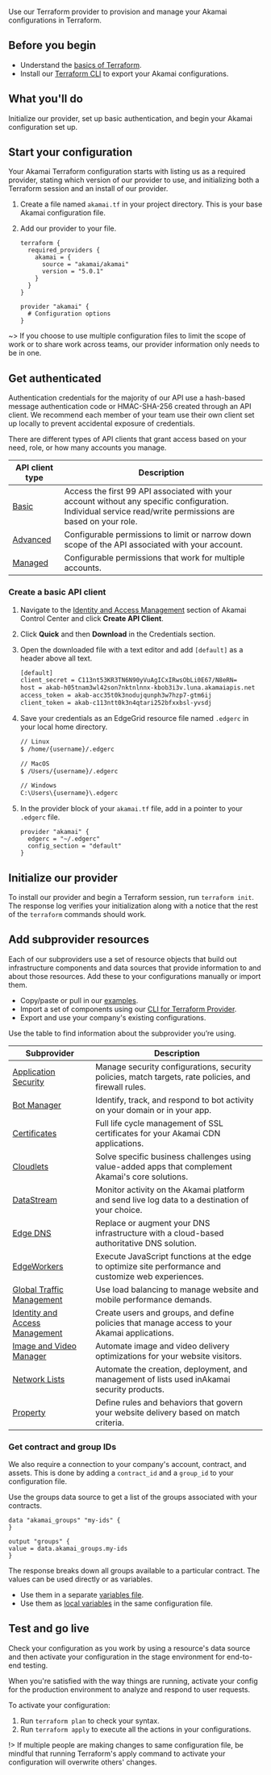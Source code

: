 Use our Terraform provider to provision and manage your Akamai configurations in Terraform.  

## Before you begin

- Understand the [basics of Terraform](https://learn.hashicorp.com/terraform?utm_source=terraform_io).
- Install our [Terraform CLI](https://github.com/akamai/cli-terraform) to export your Akamai configurations.

## What you'll do

Initialize our provider, set up basic authentication, and begin your Akamai configuration set up.

## Start your configuration

Your Akamai Terraform configuration starts with listing us as a required provider, stating which version of our provider to use, and initializing both a Terraform session and an install of our provider.  

1. Create a file named `akamai.tf` in your project directory. This is your base Akamai configuration file.
2. Add our provider to your file.

   ```
   terraform {
     required_providers {
       akamai = {
         source = "akamai/akamai"
         version = "5.0.1"
       }
     }
   }

   provider "akamai" {
     # Configuration options
   }
   ```

~> If you choose to use multiple configuration files to limit the scope of work or to share work across teams, our provider information only needs to be in one.

## Get authenticated

Authentication credentials for the majority of our API use a hash-based message authentication code or HMAC-SHA-256 created through an API client. We recommend each member of your team use their own client set up locally to prevent accidental exposure of credentials.

There are different types of API clients that grant access based on your need, role, or how many accounts you manage.

| API client type                                                                                | Description                                                                                                                                       |
| ---------------------------------------------------------------------------------------------- | ------------------------------------------------------------------------------------------------------------------------------------------------- |
| [Basic](#create-a-basic-api-client)                                                            | Access the first 99 API associated with your account without any specific configuration. Individual service read/write permissions are based on your role. |
| [Advanced](https://techdocs.akamai.com/developer/docs/create-a-client-with-custom-permissions) | Configurable permissions to limit or narrow down scope of the API associated with your account.                                                   |
| [Managed](https://techdocs.akamai.com/developer/docs/manage-many-accounts-with-one-api-client) | Configurable permissions that work for multiple accounts.                                                                                         |

### Create a basic API client

1. Navigate to the [Identity and Access Management](https://control.akamai.com/apps/identity-management/#/tabs/users/list) section of Akamai Control Center and click **Create API Client**.

2. Click **Quick** and then **Download** in the Credentials section.

3. Open the downloaded file with a text editor and add `[default]` as a header above all text.

   ```bash
   [default]
   client_secret = C113nt53KR3TN6N90yVuAgICxIRwsObLi0E67/N8eRN=
   host = akab-h05tnam3wl42son7nktnlnnx-kbob3i3v.luna.akamaiapis.net
   access_token = akab-acc35t0k3nodujqunph3w7hzp7-gtm6ij
   client_token = akab-c113ntt0k3n4qtari252bfxxbsl-yvsdj
   ```

4. Save your credentials as an EdgeGrid resource file named `.edgerc` in your local home directory.

   ```bash
   // Linux
   $ /home/{username}/.edgerc

   // MacOS
   $ /Users/{username}/.edgerc

   // Windows
   C:\Users\{username}\.edgerc
   ```

5. In the provider block of your `akamai.tf` file, add in a pointer to your `.edgerc` file.

   ```hcl
   provider "akamai" {
     edgerc = "~/.edgerc"
     config_section = "default"
   }
   ```

## Initialize our provider

To install our provider and begin a Terraform session, run `terraform init`. The response log verifies your initialization along with a notice that the rest of the `terraform` commands should work.

## Add subprovider resources

Each of our subproviders use a set of resource objects that build out infrastructure components and data sources that provide information to and about those resources. Add these to your configurations manually or import them.

- Copy/paste or pull in our [examples](https://github.com/akamai/terraform-provider-akamai/tree/master/examples).
- Import a set of components using our [CLI for Terraform Provider](https://github.com/akamai/cli-terraform).
- Export and use your company's existing configurations.

Use the table to find information about the subprovider you’re using.

|Subprovider|Description|
|---|---|
|[Application Security](https://techdocs.akamai.com/terraform/v5.0/docs/configure-appsec)|Manage security configurations, security policies, match targets, rate policies, and firewall rules.|
|[Bot Manager](https://techdocs.akamai.com/terraform/v5.0/docs/set-up-botman)|Identify, track, and respond to bot activity on your domain or in your app.|
|[Certificates](https://techdocs.akamai.com/terraform/v5.0/docs/cps-integration-guide)|Full life cycle management of SSL certificates for your ​Akamai​ CDN applications.|
|[Cloudlets](https://techdocs.akamai.com/terraform/v5.0/docs/set-up-cloudlets)|Solve specific business challenges using value-added apps that complement ​Akamai​'s core solutions.|
|[DataStream](https://techdocs.akamai.com/terraform/v5.0/docs/set-up-datastream)|Monitor activity on the ​Akamai​ platform and send live log data to a destination of your choice.|
|[Edge DNS](https://techdocs.akamai.com/terraform/v5.0/docs/set-up-edgedns)|Replace or augment your DNS infrastructure with a cloud-based authoritative DNS solution.|
|[EdgeWorkers](https://techdocs.akamai.com/terraform/v5.0/docs/set-up-edgeworkers)|Execute JavaScript functions at the edge to optimize site performance and customize web experiences.|
|[Global Traffic Management](https://techdocs.akamai.com/terraform/v5.0/docs/set-up-gtm)|Use load balancing to manage website and mobile performance demands.|
|[Identity and Access Management](https://techdocs.akamai.com/terraform/v5.0/docs/set-up-iam)|Create users and groups, and define policies that manage access to your Akamai applications.|
|[Image and Video Manager](https://techdocs.akamai.com/terraform/v5.0/docs/set-up-ivm)|Automate image and video delivery optimizations for your website visitors.|
|[Network Lists](https://techdocs.akamai.com/terraform/v5.0/docs/set-up-network-lists)|Automate the creation, deployment, and management of lists used in ​Akamai​ security products.|
|[Property](https://techdocs.akamai.com/terraform/v5.0/docs/set-up-property-provisioning)|Define rules and behaviors that govern your website delivery based on match criteria.|

### Get contract and group IDs

We also require a connection to your company's account, contract, and assets. This is done by adding a `contract_id` and a `group_id` to your configuration file.

Use the groups data source to get a list of the groups associated with your contracts.

```
data "akamai_groups" "my-ids" {
}

output "groups" {
value = data.akamai_groups.my-ids
}
```

The response breaks down all groups available to a particular contract. The values can be used directly or as variables. 

- Use them in a separate [variables file](https://developer.hashicorp.com/terraform/language/values/variables).
- Use them as [local variables](https://developer.hashicorp.com/terraform/language/values/locals) in the same configuration file.

## Test and go live

Check your configuration as you work by using a resource's data source and then activate your configuration in the stage environment for end-to-end testing.

When you're satisfied with the way things are running, activate your config for the production environment to analyze and respond to user requests.

To activate your configuration:

1. Run `terraform plan` to check your syntax.
2. Run `terraform apply` to execute all the actions in your configurations.

!> If multiple people are making changes to same configuration file, be mindful that running Terraform's apply command to activate your configuration will overwrite others' changes.
